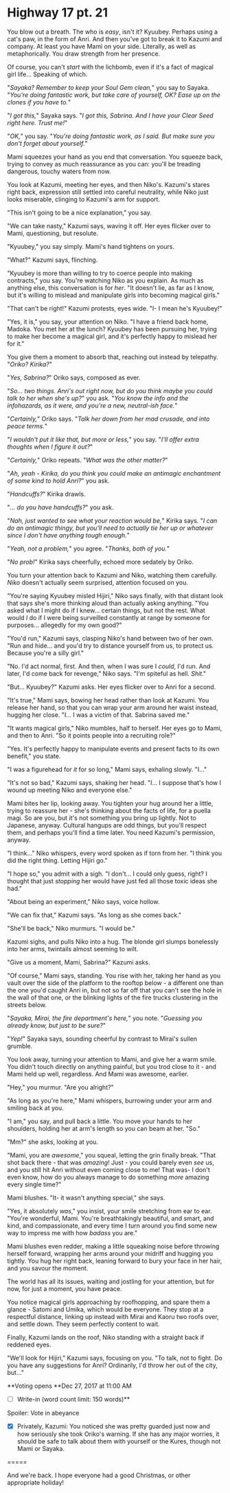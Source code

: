 # Highway 17 pt. 21

You blow out a breath. The who is *easy*, isn't it? Kyuubey. Perhaps using a cat's paw, in the form of Anri. And then you've got to break it to Kazumi and company. At least you have Mami on your side. Literally, as well as metaphorically. You draw strength from her presence.

Of course, you can't *start* with the lichbomb, even if it's a fact of magical girl life... Speaking of which.

"*Sayaka? Remember to keep your Soul Gem clean,*" you say to Sayaka. "*You're doing fantastic work, but take care of yourself, OK? Ease up on the clones if you have to.*"

"*I got this,*" Sayaka says. "*I *got* this, Sabrina. And I have your Clear Seed right here. Trust me!*"

"*OK,*" you say. "*You're doing fantastic work, as I said. But make sure you don't forget about yourself.*"

Mami squeezes your hand as you end that conversation. You squeeze back, trying to convey as much reassurance as you can: you'll be treading dangerous, touchy waters from now.

You look at Kazumi, meeting her eyes, and then Niko's. Kazumi's stares right back, expression still settled into careful neutrality, while Niko just looks miserable, clinging to Kazumi's arm for support.

"This isn't going to be a nice explanation," you say.

"We can take nasty," Kazumi says, waving it off. Her eyes flicker over to Mami, questioning, but resolute.

"Kyuubey," you say simply. Mami's hand tightens on yours.

"What?" Kazumi says, flinching.

"Kyuubey is more than willing to try to coerce people into making contracts," you say. You're watching Niko as you explain. As much as anything else, this conversation is for *her*. "It doesn't lie, as far as I know, but it's willing to mislead and manipulate girls into becoming magical girls."

"That can't be right!" Kazumi protests, eyes wide. "I- I mean he's Kyuubey!"

"Yes, it is," you say, your attention on Niko. "I have a friend back home, Madoka. You met her at the lunch? Kyuubey has been pursuing her, trying to make her become a magical girl, and it's perfectly happy to mislead her for it."

You give them a moment to absorb that, reaching out instead by telepathy. "*Oriko? Kirika?*"

"*Yes, Sabrina?*" Oriko says, composed as ever.

"*So... two things. Anri's out right now, but do you think maybe you could talk to her when she's up?*" you ask. "*You know the info and the infohazards, as it were, and you're a new, neutral-ish face.*"

"*Certainly,*" Oriko says. "*Talk her down from her mad crusade, and into peace terms.*"

"*I wouldn't put it like that, but more or less,*" you say. "*I'll offer extra thoughts when I figure it out?*"

"*Certainly,*" Oriko repeats. "*What was the other matter?*"

"*Ah, yeah - Kirika, do you think you could make an antimagic enchantment of some kind to hold Anri?*" you ask.

"*Handcuffs?*" Kirika drawls.

"*... do you *have* handcuffs?*" you ask.

"*Nah, just wanted to see what your reaction would be,*" Kirika says. "*I can do an antimagic thingy, but you'll need to actually tie her up or whatever since I don't have anything tough enough.*"

"*Yeah, not a problem,*" you agree. "*Thanks, both of you.*"

"*No prob!*" Kirika says cheerfully, echoed more sedately by Oriko.

You turn your attention back to Kazumi and Niko, watching them carefully. *Niko* doesn't actually seem surprised, attention focused on you.

"You're saying Kyuubey misled Hijiri," Niko says finally, with that distant look that says she's more thinking aloud than actually asking anything. "You asked what I might do if I knew\... certain things, but not the rest. What would *I* do if I were being surveilled constantly at range by someone for purposes... allegedly for my own good?"

"You'd run," Kazumi says, clasping Niko's hand between two of her own. "Run and hide... and you'd try to distance yourself from us, to protect us. Because you're a silly girl."

"No. I'd act normal, first. And then, when I was sure I *could*, I'd run. And later, I'd come back for revenge," Niko says. "I'm spiteful as hell. *Shit*."

"But... Kyuubey?" Kazumi asks. Her eyes flicker over to Anri for a second.

"It's true," Mami says, bowing her head rather than look at Kazumi. You release her hand, so that you can wrap your arm around her waist instead, hugging her close. "I... I was a victim of that. Sabrina saved me."

"It wants magical girls," Niko mumbles, half to herself. Her eyes go to Mami, and then to Anri. "So it points people into a recruiting role?"

"Yes. It's perfectly happy to manipulate events and present facts to its own benefit," you state.

"I was a figurehead for *it* for so long," Mami says, exhaling slowly. "I..."

"It's not so bad," Kazumi says, shaking her head. "I... I suppose that's how I wound up meeting Niko and everyone else."

Mami bites her lip, looking away. You tighten your hug around her a little, trying to reassure her - she's thinking about the facts of life, for a puella magi. So are you, but it's not something you bring up lightly. Not to Japanese, anyway. Cultural hangups are odd things, but you'll respect them, and perhaps you'll find a time later. You need Kazumi's permission, anyway.

"I think..." Niko whispers, every word spoken as if torn from her. "I think you did the right thing. Letting Hijiri go."

"I hope so," you admit with a sigh. "I don't... I could only guess, right? I thought that just *stopping* her would have just fed all those toxic ideas she had."

"About being an experiment," Niko says, voice hollow.

"We can fix that," Kazumi says. "As long as she comes back."

"She'll be back," Niko murmurs. "I would be."

Kazumi sighs, and pulls Niko into a hug. The blonde girl slumps bonelessly into her arms, twintails almost seeming to wilt.

"Give us a moment, Mami, Sabrina?" Kazumi asks.

"Of course," Mami says, standing. You rise with her, taking her hand as you vault over the side of the platform to the rooftop below - a different one than the one you'd caught Anri in, but not so far off that you can't see the hole in the wall of that one, or the blinking lights of the fire trucks clustering in the streets below.

"*Sayaka, Mirai, the fire department's here,*" you note. "*Guessing you already know, but just to be sure?*"

"*Yep!*" Sayaka says, sounding cheerful by contrast to Mirai's sullen grumble.

You look away, turning your attention to Mami, and give her a warm smile. You didn't touch directly on anything painful, but you trod close to it - and Mami held up well, regardless. And Mami was awesome, earlier.

"Hey," you murmur. "Are you alright?"

"As long as you're here," Mami whispers, burrowing under your arm and smiling back at you.

"I am," you say, and pull back a little. You move your hands to her shoulders, holding her at arm's length so you can beam at her. "So."

"Mm?" she asks, looking at you.

"Mami, you are *awesome*," you squeal, letting the grin finally break. "That shot back there - that was *amazing*! Just - you could barely even *see* us, and you still hit Anri without even coming close to me! That was- I don't even know, how do you always manage to do something *more* amazing every single time?"

Mami blushes. "It- it wasn't anything special," she says.

"Yes, it absolutely *was*," you insist, your smile stretching from ear to ear. "You're wonderful, Mami. You're breathtakingly beautiful, and smart, and kind, and compassionate, and every time I turn around you find some new way to impress me with how *badass* you are."

Mami blushes even redder, making a little squeaking noise before throwing herself forward, wrapping her arms around your midriff and hugging you tightly. You hug her right back, leaning forward to bury your face in her hair, and you savour the moment.

The world has all its issues, waiting and jostling for your attention, but for now, for just a moment, you have peace.

You notice magical girls approaching by roofhopping, and spare them a glance - Satomi and Umika, which would be everyone. They stop at a respectful distance, linking up instead with Mirai and Kaoru two roofs over, and settle down. They seem perfectly content to wait.

Finally, Kazumi lands on the roof, Niko standing with a straight back if reddened eyes.

"We'll look for Hijiri," Kazumi says, focusing on you. "To talk, not to fight. Do you have any suggestions for Anri? Ordinarily, I'd throw her out of the city, but..."

\*\*Voting opens **Dec 27, 2017 at 11:00 AM
- [ ] Write-in (word count limit: 150 words)**

Spoiler: Vote in abeyance

- [x] Privately, Kazumi: You noticed she was pretty guarded just now and how seriously she took Oriko's warning. If she has any major worries, it should be safe to talk about them with yourself or the Kures, though not Mami or Sayaka.

\=====​

And we're back. I hope everyone had a good Christmas, or other appropriate holiday!
